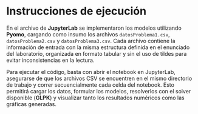 # Instrucciones de ejecución

En el archivo de **JupyterLab** se implementaron los modelos utilizando **Pyomo**, cargando como insumo los archivos `datosProblema1.csv`, `datosProblema2.csv` y `datosProblema3.csv`. Cada archivo contiene la información de entrada con la misma estructura definida en el enunciado del laboratorio, organizada en formato tabular y sin el uso de tildes para evitar inconsistencias en la lectura. 

Para ejecutar el código, basta con abrir el notebook en JupyterLab, asegurarse de que los archivos CSV se encuentren en el mismo directorio de trabajo y correr secuencialmente cada celda del notebook. Esto permitirá cargar los datos, formular los modelos, resolverlos con el solver disponible (**GLPK**) y visualizar tanto los resultados numéricos como las gráficas generadas.

